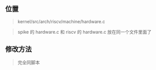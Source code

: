 ## 位置
>  kernel/src/arch/riscv/machine/hardware.c


> spike 的 hardware.c 和 riscv 的 hardware.c  放在同一个文件里面了
  
## 修改方法
> 完全同脚本

